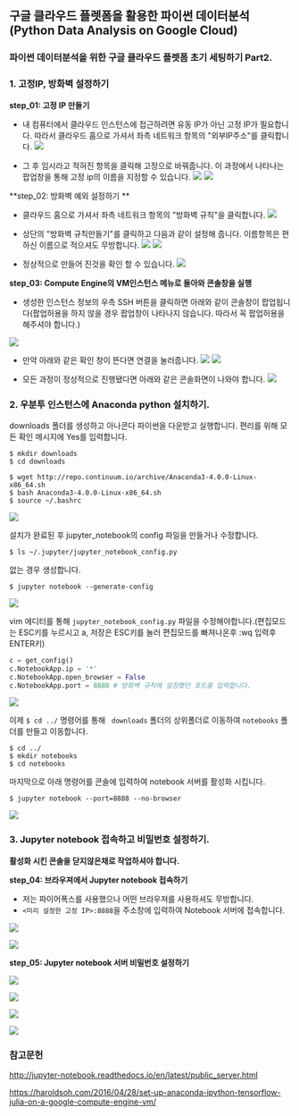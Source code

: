 ## 구글 클라우드 플렛폼을 활용한 파이썬 데이터분석(Python Data Analysis on Google Cloud)

### 파이썬 데이터분석을 위한 구글 클라우드 플렛폼 초기 세팅하기 Part2.
### 1. 고정IP, 방화벽 설정하기
**step_01: 고정 IP 만들기**

* 내 컴퓨터에서 클라우드 인스턴스에 접근하려면 유동 IP가 아닌 고정 IP가 필요합니다. 따라서 클라우드 홈으로 가셔서 좌측 네트워크 항목의 "외부IP주소"를 클릭합니다.
![](https://github.com/pizza12333/project_repo/blob/master/google_cloud/img/18.png?raw=true)

* 그 후 임시라고 적혀진 항목을 클릭해 고정으로 바꿔줍니다. 이 과정에서 나타나는 팝업창을 통해 고정 ip의 이름을 지정할 수 있습니다. 
![](https://github.com/pizza12333/project_repo/blob/master/google_cloud/img/19.png?raw=true)
![](https://github.com/pizza12333/project_repo/blob/master/google_cloud/img/20.png?raw=true)

**step_02: 방화벽 예외 설정하기 **

* 클라우드 홈으로 가셔서 좌측 네트워크 항목의 "방화벽 규칙"을 클릭합니다.
![](https://github.com/pizza12333/project_repo/blob/master/google_cloud/img/21.png?raw=true)

* 상단의 "방화벽 규칙만들기"를 클릭하고 다음과 같이 설정해 줍니다. 이름항목은 편하신 이름으로 적으셔도 무방합니다.
![](https://github.com/pizza12333/project_repo/blob/master/google_cloud/img/22.png?raw=true)
![](https://github.com/pizza12333/project_repo/blob/master/google_cloud/img/23.png?raw=true)

* 정상적으로 만들어 진것을 확인 할 수 있습니다.
![](https://github.com/pizza12333/project_repo/blob/master/google_cloud/img/24.png?raw=true)


**step_03: Compute Engine의 VM인스턴스 메뉴로 돌아와 콘솔창을 실행**

* 생성한 인스턴스 정보의 우측 SSH 버튼을 클릭하면 아래와 같이 콘솔창이 팝업됩니다(팝업허용을 하지 않을 경우 팝업창이 나타나지 않습니다. 따라서 꼭 팝업허용을 해주셔야 합니다.)

![](https://github.com/pizza12333/project_repo/blob/master/google_cloud/img/17.png?raw=true)

* 만약 아래와 같은 확인 창이 뜬다면 연결을 눌러줍니다.
![](https://github.com/pizza12333/project_repo/blob/master/google_cloud/img/25.png?raw=true)
![](https://github.com/pizza12333/project_repo/blob/master/google_cloud/img/26.png?raw=true)

* 모든 과정이 정상적으로 진행됐다면 아래와 같은 콘솔화면이 나와야 합니다.
![](https://github.com/pizza12333/project_repo/blob/master/google_cloud/img/27.png?raw=true)

### 2. 우분투 인스턴스에 Anaconda python 설치하기.
downloads 폴더를 생성하고 아나콘다 파이썬을 다운받고 실행합니다. 편리를 위해  모든 확인 메시지에  Yes를 입력합니다.


	$ mkdir downloads
	$ cd downloads
	
	$ wget http://repo.continuum.io/archive/Anaconda3-4.0.0-Linux-x86_64.sh
	$ bash Anaconda3-4.0.0-Linux-x86_64.sh
	$ source ~/.bashrc
	
![](https://github.com/pizza12333/project_repo/blob/master/google_cloud/img/28.png?raw=true)

설치가 완료된 후 jupyter_notebook의 config 파일을 만들거나 수정합니다.

```		
$ ls ~/.jupyter/jupyter_notebook_config.py
```

없는 경우 생성합니다.

```
$ jupyter notebook --generate-config
```
![](https://github.com/pizza12333/project_repo/blob/master/google_cloud/img/30.png?raw=true)

vim 에디터를 통해 ```jupyter_notebook_config.py``` 파일을 수정해야합니다.(편집모드는 ESC키를 누르시고 a, 저장은 ESC키를 눌러 편집모드를 빠져나온후 :wq 입력후 ENTER키)

```python
c = get_config()
c.NotebookApp.ip = '*'
c.NotebookApp.open_browser = False
c.NotebookApp.port = 8888 # 방화벽 규칙에 설정했던 포트를 입력합니다.
```

![](https://github.com/pizza12333/project_repo/blob/master/google_cloud/img/29.png?raw=true)


이제  ```$ cd ../``` 명령어를 통해 ``` downloads``` 폴더의 상위폴더로 이동하여 ```notebooks``` 폴더를 만들고 이동합니다.

```
$ cd ../
$ mkdir notebooks
$ cd notebooks
```

마지막으로 아래 명령어를 콘솔에 입력하여 notebook 서버를 활성화 시킵니다. 

```
$ jupyter notebook --port=8888 --no-browser
```

![](https://github.com/pizza12333/project_repo/blob/master/google_cloud/img/31.png?raw=true)


### 3. Jupyter notebook 접속하고 비밀번호 설정하기.

**활성화 시킨 콘솔을 닫지않은채로 작업하셔야 합니다.**

**step_04: 브라우져에서 Jupyter notebook 접속하기**

* 저는 파이어폭스를 사용했으나 어떤 브라우져를 사용하셔도 무방합니다.
* ```<미리 설정한 고정 IP>:8888```을  주소창에 입력하여 Notebook 서버에 접속합니다.

![](https://github.com/pizza12333/project_repo/blob/master/google_cloud/img/32.png?raw=true)

![](https://github.com/pizza12333/project_repo/blob/master/google_cloud/img/33-1.png?raw=true)

**step_05: Jupyter notebook 서버 비밀번호 설정하기**

![](https://github.com/pizza12333/project_repo/blob/master/google_cloud/img/34.png?raw=true)

![](https://github.com/pizza12333/project_repo/blob/master/google_cloud/img/35.png?raw=true)

![](https://github.com/pizza12333/project_repo/blob/master/google_cloud/img/36.png?raw=true)

![](https://github.com/pizza12333/project_repo/blob/master/google_cloud/img/37.png?raw=true)

### 참고문헌
http://jupyter-notebook.readthedocs.io/en/latest/public_server.html

https://haroldsoh.com/2016/04/28/set-up-anaconda-ipython-tensorflow-julia-on-a-google-compute-engine-vm/

